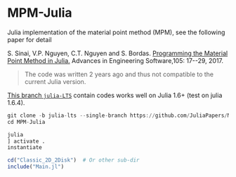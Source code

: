 # MPM-Julia
Julia implementation of the material point method (MPM), see the following paper for detail

S. Sinai, V.P. Nguyen, C.T. Nguyen and S. Bordas. [Programming the Material Point Method in Julia.][mpm-in-julia]
Advances in Engineering Software,105: 17--29, 2017.

> The code was written 2 years ago and thus not compatible to the current Julia version.

[This branch `julia-LTS`][julia-LTS] contain codes works well on Julia 1.6+ (test on julia 1.6.4).


```julia
git clone -b julia-lts --single-branch https://github.com/JuliaPapers/MPM-Julia.git
cd MPM-Julia

julia
] activate .
instantiate

cd("Classic_2D_2Disk")  # Or other sub-dir
include("Main.jl")
```

[julia-LTS]: https://github.com/JuliaPapers/MPM-Julia/tree/julia-lts
[mpm-in-julia]: https://doi.org/10.1016/j.advengsoft.2017.01.008
